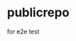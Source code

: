 # publicrepo
for e2e test



























































































































































































































































































































































































































































































































































































































































































































































































































































































































































































































































































































































































































































































































































































































































































































































































































































































































































































































































































